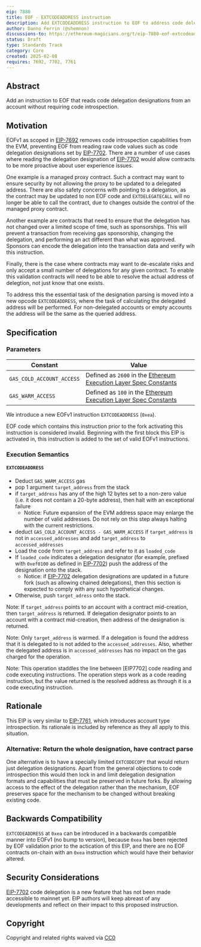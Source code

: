 ```yaml
---
eip: 7880
title: EOF - EXTCODEADDRESS instruction
description: Add EXTCODEADDRESS instruction to EOF to address code delegation use cases
author: Danno Ferrin (@shemnon)
discussions-to: https://ethereum-magicians.org/t/eip-7880-eof-extcodeaddress-instruction/22845
status: Draft
type: Standards Track
category: Core
created: 2025-02-08
requires: 7692, 7702, 7761
---
```


## Abstract

Add an instruction to EOF that reads code delegation designations from an account without requiring code introspection.

## Motivation

EOFv1 as scoped in [EIP-7692] removes code introspection capabilities from the EVM, preventing EOF from reading raw code values such as code delegation designations set by [EIP-7702]. There are a number of use cases where reading the delegation designation of [EIP-7702] would allow contracts to be more proactive about user experience issues.

One example is a managed proxy contract. Such a contract may want to ensure security by not allowing the proxy to be updated to a delegated address. There are also safety concerns with pointing to a delegation, as the contract may be updated to non EOF code and `EXTDELEGATECALL` will no longer be able to call the contract, due to changes outside the control of the managed proxy contract.

Another example are contracts that need to ensure that the delegation has not changed over a limited scope of time, such as sponsorships. This will prevent a transaction from receiving gas sponsorship, changing the delegation, and performing an act different than what was approved. Sponsors can encode the delegation into the transaction data and verify wih this instruction.

Finally, there is the case where contracts may want to de-escalate risks and only accept a small number of delegations for any given contract. To enable this validation contracts will need to be able to resolve the actual address of delegtion, not just know that one exists.

To address this the essential task of the designation parsing is moved into a new opcode `EXTCODEADDRESS`, where the task of calculating the delegated address will be performed. For non-delegated accounts or empty accounts the address will be the same as the queried address.

## Specification

### Parameters

| Constant                  | Value                                                              |
|---------------------------|--------------------------------------------------------------------|
| `GAS_COLD_ACCOUNT_ACCESS` | Defined as `2600` in the [Ethereum Execution Layer Spec Constants] |
| `GAS_WARM_ACCESS`         | Defined as `100` in the [Ethereum Execution Layer Spec Constants]  |

We introduce a new EOFv1 instruction `EXTCODEADDRESS` (`0xea`).

EOF code which contains this instruction prior to the fork activating this instruction is considered invalid. Beginning with the first block this EIP is activated in, this instruction is added to the set of valid EOFv1 instructions.

### Execution Semantics

#### `EXTCODEADDRESS`

- Deduct `GAS_WARM_ACCESS` gas
- pop 1 argument `target_address` from the stack
- if `target_address` has any of the high 12 bytes set to a non-zero value (i.e. it does not contain a 20-byte address), then halt with an exceptional failure
  - Notice: Future expansion of the EVM address space may enlarge the number of valid addresses. Do not rely on this step always halting with the current restrictions.
- deduct `GAS_COLD_ACCOUNT_ACCESS - GAS_WARM_ACCESS` if `target_address` is not in `accessed_addresses` and add `target_address` to `accessed_addresses`
- Load the code from `target_address` and refer to it as `loaded_code`
- If `loaded_code` indicates a delegation designator (for example, prefixed with `0xef0100` as defined in [EIP-7702]) push the address of the designation onto the stack.
  - Notice: if [EIP-7702] delegation designations are updated in a future fork (such as allowing chained delegations), then this section is expected to comply with any such hypothetical changes. 
- Otherwise, push `target_adress` onto the stack.


Note: If `target_address` points to an account with a contract mid-creation, then `target_address` is returned. If delegation designator points to an account with a contract mid-creation, then address of the designation is returned.

Note: Only `target_address` is warmed. If a delegation is found the address that it is delegated to is not added to the `accessed_addresses`. Also, whether the delegated address is in `accessed_addresses` has no impact on the gas charged for the operation.

Note: This operation staddles the line between [EIP7702] code reading and code executing instructions.  The operation steps work as a code reading instruction, but the value returned is the resolved address as through it is a code executing instruction.

## Rationale

This EIP is very similar to [EIP-7761], which introduces account type introspection. Its rationale is included by reference as they all apply to this situation.

### Alternative: Return the whole designation, have contract parse

One alternative is to have a specially limited `EXTCODECOPY` that would return just delegation designations. Apart from the general objections to code introspection this would then lock in and limit delegation designation formats and capabilities that must be preserved in future forks. By allowing access to the effect of the delegation rather than the mechanism, EOF preserves space for the mechanism to be changed without breaking existing code. 

## Backwards Compatibility

`EXTCODEADDRESS` at `0xea` can be introduced in a backwards compatible manner into EOFv1 (no bump to version), because `0xea` has been rejected by EOF validation prior to the actication of this EIP, and there are no EOF contracts on-chain with an `0xea` instruction which would have their behavior altered.

## Security Considerations

[EIP-7702] code delegation is a new feature that has not been made accessible to mainnet yet. EIP authors will keep abreast of any developments and reflect on their impact to this proposed instruction. 

## Copyright

Copyright and related rights waived via [CC0]

[CC0]: ../LICENSE.md
[EIP-7702]: ./eip-7702.md
[EIP-7692]: ./eip-7692.md
[EIP-7761]: ./eip-7761.md
[Ethereum Execution Layer Spec Constants]: https://github.com/ethereum/execution-specs/blob/1adcc1bfe774798bcacc685aebc17bd9935078c3/src/ethereum/cancun/vm/gas.py#L65-L66
